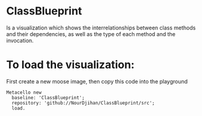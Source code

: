# ClassBlueprint
Is a visualization which shows the interrelationships between class methods and their dependencies, as well as the type of each method and the invocation.
# To load the visualization:
First create a new moose image, then copy this code into the playground
``` Smalltalk
Metacello new
  baseline: 'ClassBlueprint';
  repository: 'github://NourDjihan/ClassBlueprint/src';
  load.
 ```
